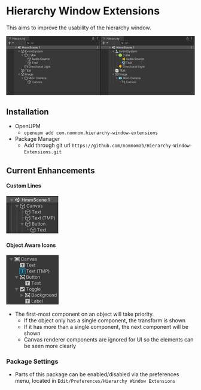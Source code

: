 # Hierarchy Window Extensions
This aims to improve the usability of the hierarchy window.

![Difference image](./Assets~/difference.png)

## Installation
- OpenUPM
	- `openupm add com.nomnom.hierarchy-window-extensions`
- Package Manager
	- Add through git url `https://github.com/nomnomab/Hierarchy-Window-Extensions.git`

## Current Enhancements
#### Custom Lines
![Lines image](./Assets~/lines.png)

#### Object Aware Icons
![Icons image](./Assets~/icons.png)
- The first-most component on an object will take priority.
  - If the object only has a single component, the transform is shown
  - If it has more than a single component, the next component will be shown
  - Canvas renderer components are ignored for UI so the elements can be seen more clearly

### Package Settings
- Parts of this package can be enabled/disabled via the preferences menu, located in `Edit/Preferences/Hierarchy Window Extensions`